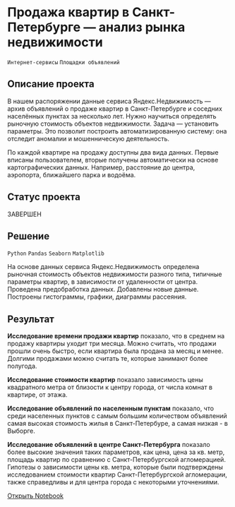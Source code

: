 # Продажа квартир в Санкт-Петербурге — анализ рынка недвижимости

`Интернет-сервисы` `Площадки объявлений`

## Описание проекта

В нашем распоряжении данные сервиса Яндекс.Недвижимость — архив объявлений о продаже квартир в Санкт-Петербурге и соседних населённых пунктах за несколько лет. Нужно научиться определять рыночную стоимость объектов недвижимости. Задача — установить параметры. Это позволит построить автоматизированную систему: она отследит аномалии и мошенническую деятельность. 

По каждой квартире на продажу доступны два вида данных. Первые вписаны пользователем, вторые получены автоматически на основе картографических данных. Например, расстояние до центра, аэропорта, ближайшего парка и водоёма. 

## Статус проекта

ЗАВЕРШЕН

## Решение

`Python` `Pandas` `Seaborn` `Matplotlib`

На основе данных сервиса Яндекс.Недвижимость определена рыночная стоимость
объектов недвижимости разного типа, типичные параметры квартир, в зависимости от
удаленности от центра. Проведена предобработка данных. Добавлены новые данные.
Построены гистограммы, графики, диаграммы рассеяния.

## Результат

**Исследование времени продажи квартир** показало, что в среднем на продажу квартиры уходит три месяца. Можно считать, что продажи прошли очень быстро, если квартира была продана за месяц и менее. Долгими продажами можно считать те, которые занимают более полугода.

**Исследование стоимости квартир** показало зависимость цены квадратного метра от близости к центру города, от числа комнат в квартире, от этажа. 

**Исследование объявлений по населенным пунктам** показало, что среди населенных пунктов с самым большим количеством объявлений самая высокая стоимость жилья в Санкт-Петербуре, а самая низкая - в Выборге.

**Исследование объявлений в центре Санкт-Петербурга** показало более высокие значения таких параметров, как цена, цена за кв. метр, площадь квартир по сравнению с Санкт-Петербургской агломерацией. Гипотезы о зависимости цены кв. метра, которые были подтверждены исследованием стоимости квартир Санкт-Петербургской агломерации, также справедливы и для центра города с некоторыми уточнениями.

[Открыть Notebook](https://github.com/Kri5PO/Projects/blob/main/02_Анализ_%20рынка_недвижимости/flats_sale_ads.ipynb)


```python

```

